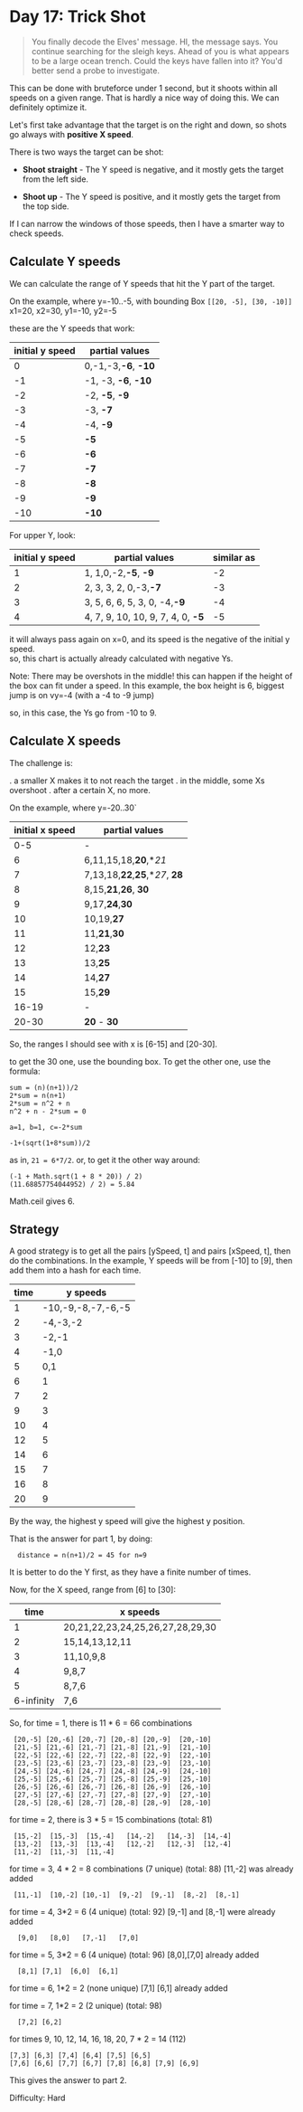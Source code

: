 # Day 17: Trick Shot 

> You finally decode the Elves' message. HI, the message says. You continue searching for the sleigh keys.
> Ahead of you is what appears to be a large ocean trench. Could the keys have fallen into it? 
> You'd better send a probe to investigate.

This can be done with bruteforce under 1 second, but it shoots within all speeds on a given range.
That is hardly a nice way of doing this. We can definitely optimize it.

Let's first take advantage that the target is on the right and down, so shots go always with **positive X speed**. 

There is two ways the target can be shot: 

- **Shoot straight** - The Y speed is negative, and it mostly gets the target from the left side.

- **Shoot up** - The Y speed is positive, and it mostly gets the target from the top side.

If I can narrow the windows of those speeds, then I have a smarter way to check speeds.

## Calculate Y speeds

We can calculate the range of Y speeds that hit the Y part of the target. 

On the example, where y=-10..-5, with bounding Box `[[20, -5], [30, -10]]`
x1=20,  x2=30, y1=-10, y2=-5

these are the Y speeds that work:

| initial y speed | partial values          |
|-----------------|-------------------------|
| 0               | 0,-1,-3,**-6**, **-10** |
| -1              | -1, -3, **-6**, **-10** |
| -2              | -2, **-5**, **-9**      |
| -3              | -3, **-7**              |
| -4              | -4, **-9**              |
| -5              | **-5**                  |
| -6              | **-6**                  |
| -7              | **-7**                  |
| -8              | **-8**                  |
| -9              | **-9**                  |
| -10             | **-10**                 |

For upper Y, look: 

| initial y speed | partial values                     | similar as |
|-----------------|------------------------------------|------------|
| 1               | 1, 1,0,-2,**-5**, **-9**           | -2         |
| 2               | 2, 3, 3, 2, 0,-3,**-7**            | -3         |       
| 3               | 3, 5, 6, 6, 5, 3, 0, -4,**-9**     | -4         |
| 4               | 4, 7, 9, 10, 10, 9, 7, 4, 0, **-5** | -5         |

it will always pass again on x=0, and its speed is the negative of the initial y speed.  
so, this chart is actually already calculated with negative Ys.

Note: There may be overshots in the middle! this can happen if the height of the box can fit 
under a speed. In this example, the box height is 6, biggest jump is on vy=-4 (with a -4 to -9 jump)

so, in this case, the Ys go from -10 to  9.

## Calculate X speeds

The challenge is: 
 
. a smaller X makes it to not reach the target
. in the middle, some Xs overshoot
. after a certain X, no more. 

On the example, where y=-20..30`

| initial x speed | partial values                      |
|-----------------|-------------------------------------|
| 0-5             | -                                   |
| 6               | 6,11,15,18,**20**,**21*             |
| 7               | 7,13,18,**22**,**25**,**27*, **28** |
| 8               | 8,15,**21**,**26**, **30**          |
| 9               | 9,17,**24**,**30**                  |
| 10              | 10,19,**27**                        |
| 11              | 11,**21**,**30**                    |
| 12              | 12,**23**                           |
| 13              | 13,**25**                           |
| 14              | 14,**27**                           |
| 15              | 15,**29**                           |
| 16-19           | -                                   |
| 20-30           | **20** - **30**                     |

So, the ranges I should see with x is [6-15] and [20-30].

to get the 30 one, use the bounding box. To get the other one, use the formula: 

    sum = (n)(n+1))/2
    2*sum = n(n+1)
    2*sum = n^2 + n
    n^2 + n - 2*sum = 0

    a=1, b=1, c=-2*sum
     
    -1+(sqrt(1+8*sum))/2

as in, `21 = 6*7/2`. or, to get it the other way around:

    (-1 + Math.sqrt(1 + 8 * 20)) / 2)
    (11.68857754044952) / 2) = 5.84

Math.ceil gives 6.

## Strategy

A good strategy is to get all the pairs [ySpeed, t] and pairs [xSpeed, t], then do the combinations.
In the example, Y speeds will be from [-10] to [9], then add them into a hash for each time. 

| time | y speeds       |
|------|----------------|
| 1    | -10,-9,-8,-7,-6,-5 |
| 2    | -4,-3,-2       |
| 3    | -2,-1          |
| 4    | -1,0           |
| 5    | 0,1            |
| 6    | 1              |
| 7    | 2              |
| 9    | 3              |
| 10   | 4              |
| 12   | 5              |
| 14   | 6              |
| 15   | 7              |
| 16   | 8              |
| 20   | 9              |

By the way, the highest y speed will give the highest y position. 

That is the answer for part 1, by doing:

      distance = n(n+1)/2 = 45 for n=9

It is better to do the Y first, as they have a finite number of times.

Now, for the X speed, range from [6] to [30]: 

| time       | x speeds                       |
|------------|--------------------------------|
| 1          | 20,21,22,23,24,25,26,27,28,29,30 |
| 2          | 15,14,13,12,11                 |
| 3          | 11,10,9,8                      |
| 4          | 9,8,7                          |
| 5          | 8,7,6                          |
| 6-infinity | 7,6                            |


So, for time = 1, there is 11 * 6 = 66 combinations
       
     [20,-5] [20,-6] [20,-7] [20,-8] [20,-9]  [20,-10]
     [21,-5] [21,-6] [21,-7] [21,-8] [21,-9]  [21,-10]
     [22,-5] [22,-6] [22,-7] [22,-8] [22,-9]  [22,-10]
     [23,-5] [23,-6] [23,-7] [23,-8] [23,-9]  [23,-10]
     [24,-5] [24,-6] [24,-7] [24,-8] [24,-9]  [24,-10]
     [25,-5] [25,-6] [25,-7] [25,-8] [25,-9]  [25,-10]
     [26,-5] [26,-6] [26,-7] [26,-8] [26,-9]  [26,-10]
     [27,-5] [27,-6] [27,-7] [27,-8] [27,-9]  [27,-10]
     [28,-5] [28,-6] [28,-7] [28,-8] [28,-9]  [28,-10]
for time = 2, there is 3 * 5 = 15 combinations (total: 81)

     [15,-2]  [15,-3]  [15,-4]   [14,-2]   [14,-3]  [14,-4]
     [13,-2]  [13,-3]  [13,-4]   [12,-2]   [12,-3]  [12,-4]
     [11,-2]  [11,-3]  [11,-4]
                       
for time = 3, 4 * 2 = 8 combinations (7 unique) (total: 88) [11,-2] was already added
 
     [11,-1]  [10,-2] [10,-1]  [9,-2]  [9,-1]  [8,-2]  [8,-1]

for time = 4, 3*2 = 6 (4 unique) (total: 92) [9,-1] and [8,-1] were already added

      [9,0]   [8,0]   [7,-1]   [7,0]

for time = 5, 3*2 = 6 (4 unique) (total: 96) [8,0],[7,0] already added
      
      [8,1] [7,1]  [6,0]  [6,1]

for time = 6, 1*2 = 2 (none unique) [7,1] [6,1] already added

for time = 7, 1*2 = 2 (2 unique) (total: 98) 

      [7,2] [6,2]

for times 9, 10, 12, 14, 16, 18, 20, 7 * 2 = 14 (112)  

    [7,3] [6,3] [7,4] [6,4] [7,5] [6,5]
    [7,6] [6,6] [7,7] [6,7] [7,8] [6,8] [7,9] [6,9]


This gives the answer to part 2.

Difficulty: Hard